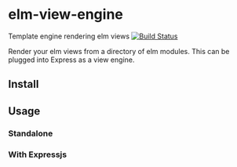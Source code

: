 # elm-view-engine
Template engine rendering elm views [![Build Status](https://travis-ci.org/OzTK/elm-view-engine.svg?branch=master)](https://travis-ci.org/OzTK/elm-template-engine)

Render your elm views from a directory of elm modules. This can be plugged into Express as a view engine.

## Install

## Usage

### Standalone

### With Expressjs

